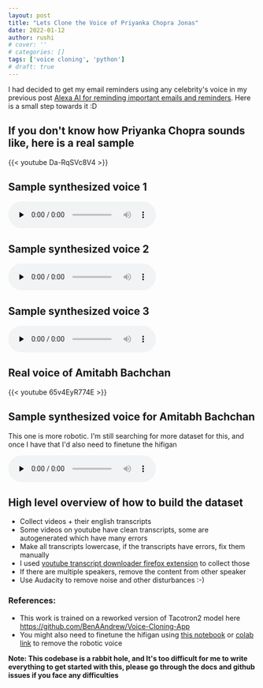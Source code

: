 ```yaml
---
layout: post
title: "Lets Clone the Voice of Priyanka Chopra Jonas"
date: 2022-01-12
author: rushi
# cover: ''
# categories: []
tags: ['voice cloning', 'python']
# draft: true
---
```


I had decided to get my email reminders using any celebrity's voice in my previous post [Alexa AI for reminding important emails and reminders](https://rushichaudhari.github.io/posts/2021-12-19-alexa-remind-emails/). Here is a small step towards it :D 

## If you don't know how Priyanka Chopra sounds like, here is a real sample

<div>
    {{< youtube Da-RqSVc8V4 >}}
</div>

## Sample synthesized voice 1

<p>
    <audio class="player" controls preload="none">
        <source src="/img/2022-01-12-Lets-clone-the-voice-of-Priyanka-Chopra-Jonas/slept.wav" type="audio/mp3">
    </audio>
</p>

## Sample synthesized voice 2

<p>
    <audio class="player" controls preload="none">
        <source src="/img/2022-01-12-Lets-clone-the-voice-of-Priyanka-Chopra-Jonas/cycling.wav" type="audio/mp3">
    </audio>
</p>

## Sample synthesized voice 3

<p>
    <audio class="player" controls preload="none">
        <source src="/img/2022-01-12-Lets-clone-the-voice-of-Priyanka-Chopra-Jonas/hopeexp.wav" type="audio/mp3">
    </audio>
</p>

## Real voice of Amitabh Bachchan

<div>
    {{< youtube 65v4EyR774E >}}
</div>

## Sample synthesized voice for Amitabh Bachchan

This one is more robotic. I'm still searching for more dataset for this, and once I have that I'd also need to finetune the hifigan

<p>
    <audio class="player" controls preload="none">
        <source src="/img/2022-01-12-Lets-clone-the-voice-of-Priyanka-Chopra-Jonas/amitabh_bachchan_love_the_game.wav" type="audio/mp3">
    </audio>
</p>

## High level overview of how to build the dataset
- Collect videos + their english transcripts
- Some videos on youtube have clean transcripts, some are autogenerated which have many errors
- Make all transcripts lowercase, if the transcripts have errors, fix them manually
- I used [youtube transcript downloader firefox extension](https://addons.mozilla.org/en-US/firefox/addon/youtube-transcript-downloader/) to collect those
- If there are multiple speakers, remove the content from other speaker
- Use Audacity to remove noise and other disturbances :-)

### References:

- This work is trained on a reworked version of Tacotron2 model here https://github.com/BenAAndrew/Voice-Cloning-App
- You might also need to finetune the hifigan using [this notebook](/img/2022-01-12-Lets-clone-the-voice-of-Priyanka-Chopra-Jonas/HiFi_GAN_Fine_Tuning.ipynb) or [colab link](https://colab.research.google.com/drive/1ume3953K2K-EdNL90vNqPNSWM1KRuwqp) to remove the robotic voice 


**Note: This codebase is a rabbit hole, and It's too difficult for me to write everything to get started with this, please go through the docs and github issues if you face any difficulties**